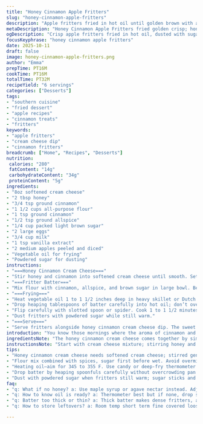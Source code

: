 ```yaml
---
title: "Honey Cinnamon Apple Fritters"
slug: "honey-cinnamon-apple-fritters"
description: "Apple fritters fried in hot oil until golden brown with a honey cinnamon cream cheese dip. Flour, brown sugar, cinnamon, allspice combined with eggs, milk, vanilla, and diced apples. Oil heated to around 345–355F; batter dropped by heaping spoonfuls. Fried until edges crisp and puffed, flipped once. Drained and dusted with powdered sugar. Honey and cinnamon stirred into cream cheese for dipping. Substitutions suggested for honey and cream cheese; notes on oil temperature and fritter doneness included."
metaDescription: "Honey Cinnamon Apple Fritters fried golden crisp; honey cinnamon cream cheese dip with hints of spice and sweet apple warmth. Southern style comfort treat."
ogDescription: "Crisp apple fritters fried in hot oil, dusted with sugar, served with honey cinnamon cream cheese dip. Warm spices and fresh apples meet fried golden edges."
focusKeyphrase: "honey cinnamon apple fritters"
date: 2025-10-11
draft: false
image: honey-cinnamon-apple-fritters.png
author: "Emma"
prepTime: PT16M
cookTime: PT16M
totalTime: PT32M
recipeYield: "6 servings"
categories: ["Desserts"]
tags:
- "southern cuisine"
- "fried dessert"
- "apple recipes"
- "cinnamon treats"
- "fritters"
keywords:
- "apple fritters"
- "cream cheese dip"
- "cinnamon fritters"
breadcrumb: ["Home", "Recipes", "Desserts"]
nutrition: 
 calories: "280"
 fatContent: "14g"
 carbohydrateContent: "34g"
 proteinContent: "5g"
ingredients:
- "8oz softened cream cheese"
- "2 tbsp honey"
- "3/4 tsp ground cinnamon"
- "1 1/2 cups all-purpose flour"
- "1 tsp ground cinnamon"
- "1/2 tsp ground allspice"
- "1/4 cup packed light brown sugar"
- "2 large eggs"
- "3/4 cup milk"
- "1 tsp vanilla extract"
- "2 medium apples peeled and diced"
- "Vegetable oil for frying"
- "Powdered sugar for dusting"
instructions:
- "===Honey Cinnamon Cream Cheese==="
- "Stir honey and cinnamon into softened cream cheese until smooth. Set aside to mellow flavors. If no honey, use maple syrup or agave; cream cheese can be swapped for mascarpone or ricotta but texture differs."
- "===Fritter Batter==="
- "Mix flour with cinnamon, allspice, and brown sugar in large bowl. Beat in eggs, milk, and vanilla. Stir until combined but avoid overmixing or fritters get tough. Fold in diced apples evenly distributed."
- "===Frying==="
- "Heat vegetable oil 1 to 1 1/2 inches deep in heavy skillet or Dutch oven to about 345–355 degrees Fahrenheit. Use candy or deep-fry thermometer if you can; no thermometer, test with small drop of batter—should sizzle and rise immediately."
- "Drop heaping tablespoons of batter carefully into hot oil; don’t overcrowd, fry 3–4 fritters at once max. Listen for steady sizzle—not stormy bubbling, not silence. Let cook until edges firm and underside deep golden, about 1 1/2 to 2 minutes."
- "Flip carefully with slotted spoon or spider. Cook 1 to 1 1/2 minutes more until both sides golden brown and puffed. Remove with slotted spoon; drain on paper towels. Warm oil may need adjustment—too cool fritters soak oil; too hot burns exterior raw inside."
- "Dust fritters with powdered sugar while still warm."
- "===Serve==="
- "Serve fritters alongside honey cinnamon cream cheese dip. The sweet cream cheese cuts through apple’s tartness and fried batter richness."
introduction: "You know those mornings where the aroma of cinnamon and hot apples fills your kitchen? Those aren’t just mornings; they’re moments. Fritters that sizzle and puff in hot oil have a rhythm almost hypnotic if you pay attention. I remember first trying fritters too cold oil, ended up with greasy disappointments. Now I trust the dance of bubbles at the edges and sound of a soft crackle to tell me when to flip. The honey in the cream cheese dip isn’t just sweet filler — it’s a punch of floral notes that cuts through buttery batter. Apples hold their shape but soften enough to melt slightly. And the light dusting of powdered sugar? Small art of balance. No strict timers here; you read the pan and batter. That’s cooking with some grit and grace."
ingredientsNote: "The honey cinnamon cream cheese comes together by simply stirring, so use softened cream cheese for easy mixing. If you don’t have honey, pure maple syrup or agave nectar can fill that earthy-sweet role but adjust quantity to taste since maple is more robust. The flour for fritters stays all-purpose, but some swaps can be interesting — I’ve tried half whole wheat but fritters come heavier, less tender. Spices can flex; if you lack allspice, a mix of cinnamon and nutmeg works fine. Brown sugar adds moisture and caramel notes; light or dark brown sugar will tweak depth subtly. Milk can be whole or 2%; I sometimes use buttermilk for tang and lighter crumb. Apples? Firm varieties like Granny Smith or Honeycrisp are best — they keep texture and don’t turn mushy. Peeling is optional but I lean peeled to avoid stringiness. Vegetable oil heats evenly and has neutral taste; don’t use olive oil here — it’s smoke point’s too low and flavor overpowering. Talking oil temperature, 345 to 355 Fahrenheit is that sweet spot — hotter fries fast but burns outside raw inside; cooler means oily fritters. Use thermometer if you have one, else do the drop test. Patience, rather than strict timing, helps avoid greasy or burnt fritters."
instructionsNote: "Start with cream cheese mixture; stirring honey and cinnamon in while cream cheese softens primes flavor without overhandling. In mixing dry to wet ingredients, be careful not to overmix. Flour activates gluten; too much mixing stiffens fritters. Fold apples gently so batter stays airy. Heating oil to the right temp is crucial. I use a heavy skillet or Dutch oven for consistent heat retention. Test oil temp with small batter drop — it should float and sizzle immediately without darkening too fast. Drop fritters by heaping spoonfulfuls with care; overcrowding chills oil and leads to soggy fritters. Don't stir or flip too soon or batter tears and sticks. When edges look lacy and bubbles soften, time to flip. Use a slotted spoon or spider to handle fritters gently. Drain on paper towels or brown parchment to soak excess oil. Dusting with powdered sugar while fritters are hot lets sugar stick and melt slightly. Serve immediately for crisp outside but soft inside. Leftovers reheat briefly in oven or air fryer to restore crunch. Cream cheese dip not only adds sweetness but balances texture with creamy coolness. Make it ahead so flavors meld; if too stiff, soften with tiny splash of milk or cream."
tips:
- "Honey cinnamon cream cheese needs softened cream cheese; stirred gently so it doesn't split. Use maple syrup or agave if no honey. Maskaropne or ricotta swap okay but expect texture change. Let sit to blend flavors even if impatient."
- "Flour mix combined with spices, sugar first before wet. Avoid overmixing after adding eggs and milk. Overworked gluten tightens batter; fritters turn tough. Fold diced apples carefully; distribute so every fritter pops with soft apple bits but no clumps."
- "Heating oil—aim for 345 to 355 F. Use candy or deep-fry thermometer if possible. No thermometer, do small batter drop test. It should sizzle immediately and rise. Too cool means greasy fritters; too hot burns outside raw inside. Keep depth 1 to 1.5 inches to keep oil temp stable."
- "Drop batter by heaping spoonfuls carefully without overcrowding pan. Stick to 3 or 4 fritters max at once. Listen for steady sizzle sound; too noisy means oil too hot, silence means oil not ready. Flip fritters when edges firm, underside deep golden, usually after 1.5 to 2 minutes."
- "Dust with powdered sugar when fritters still warm; sugar sticks and melts slightly. Warm oil needs watching; if oil cools, fritters soak up more oil. Reheat leftovers in oven or air fryer—briefly—to restore crisp outside. Cream cheese dip helps balance fried richness; soften with splash milk if too stiff."
faq:
- "q: What if no honey? a: Use maple syrup or agave nectar instead. Adjust sweetness to taste. Maple stronger than honey so less might work. Can try light corn syrup or even brown sugar dissolved but changes flavor profile."
- "q: How to know oil is ready? a: Thermometer best but if none, drop small batter piece. It should float and sizzle right away. If it sinks slowly without sizzle, oil too cold means greasy fritters. If sizzle is fierce and darkens very fast, oil too hot burnt outside raw inside happens."
- "q: Batter too thick or thin? a: Thick batter makes dense fritters, add splash milk gradually. Thin batter spreads too much, add bit flour to tighten. Apples add moisture, so watch consistency after folding in diced fruit. Fold gently to keep airiness."
- "q: How to store leftovers? a: Room temp short term fine covered loosely. Refrigerate for next day; heat in oven or air fryer to keep crisp. Avoid microwave, makes fritters soggy. Cream cheese dip keeps best refrigerated tightly sealed, may firm up—soften before serving."

---
```

